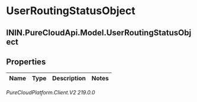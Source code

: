 # UserRoutingStatusObject

## ININ.PureCloudApi.Model.UserRoutingStatusObject

## Properties

|Name | Type | Description | Notes|
|------------ | ------------- | ------------- | -------------|



_PureCloudPlatform.Client.V2 219.0.0_
